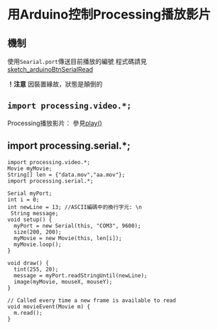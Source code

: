 # 用Arduino控制Processing播放影片

## 機制

使用`Searial.port`傳送目前播放的編號
程式碼請見[sketch_arduinoBtnSerialRead](https://github.com/jellynina/ID2020-arduinoWithProcessing/blob/master/sketch_arduinoBtnSerialRead/sketch_arduinoBtnSerialRead.ino)

**！注意** 因裝置緣故，狀態是顛倒的


## `import processing.video.*;`
Processing播放影片：
參見[play()](https://processing.org/reference/libraries/video/Movie_play_.html)

## import processing.serial.*;

```
import processing.video.*;
Movie myMovie;
String[] len = {"data.mov","aa.mov"};
import processing.serial.*;

Serial myPort;
int i = 0;
int newLine = 13; //ASCII編碼中的換行字元: \n
 String message;
void setup() {
  myPort = new Serial(this, "COM3", 9600); 
  size(200, 200);
  myMovie = new Movie(this, len[i]);
  myMovie.loop();
}

void draw() {
  tint(255, 20);
  message = myPort.readStringUntil(newLine); 
  image(myMovie, mouseX, mouseY);
}

// Called every time a new frame is available to read
void movieEvent(Movie m) {
  m.read();
}
```